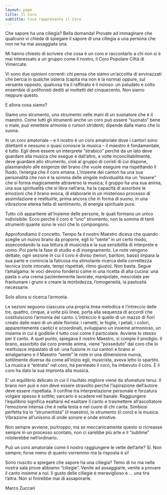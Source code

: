 ```yaml
---
layout: page
title: Il Coro
subtitle: Cosa rappresenta il Coro
---
```


Che sapore ha una ciliegia? Bella domanda! Provate ad immaginare che qualcuno vi chieda di spiegare il sapore di una ciliegia a una persona che non ne ha mai assaggiata una.

Mi hanno chiesto di scrivere che cosa è un coro e raccontarlo a chi non si è mai interessato a un gruppo come il nostro, il Coro Popolare Città di Vimercate.

Vi sono due opinioni correnti: chi pensa che siamo un’accolita di avvinazzati che bercia in qualche osteria (capita ma non è la norma) oppure, sul versante opposto, qualcosa tra il raffinato e il noioso: un paludato e colto ensemble di polifonisti dediti ai mottetti del cinquecento. Non siamo neppure questo.

E allora cosa siamo?

Siamo uno strumento, uno strumento nelle mani di un suonatore che è il maestro. Come tutti gli strumenti anche un coro può essere “suonato” bene o male, può emettere armonie o rumori stridenti; dipende dalla mano che lo suona.

In un coro amatoriale – e il nostro è un coro amatoriale dove i cantori sono dilettanti e nessuno o quasi conosce la musica – il maestro è fondamentale, è tutto. Egli deve essere un interprete “strabico” perché da un lato deve guardare alla musica che esegue e dall’altro, a volte inconciliabilmente, deve guardare allo strumento, cioè al gruppo di coristi di cui dispone, plasmandolo alle esigenze del brano che vuole eseguire ma rispettando il fluido, l’energia che il coro emana. L’insieme dei cantori ha una sua personalità che non è la somma delle singole individualità ma un “essere” che si forma magicamente attraverso la musica; il gruppo ha una sua anima, una sua spiritualità che si libra nell’aria, ha la capacità di assorbire le emozioni che il brano evoca, di elaborarle in un misterioso processo di assimilazione e restituirle, prima ancora che in forma di suono, in una vibrazione eterea fatta di sentimento, di energia spirituale pura.

Tutto ciò appartiene all’insieme delle persone, le quali formano un unico indivisibile. Ecco perché il coro è “uno” strumento, non la somma di tanti strumenti quante sono le voci che lo compongono.

Approfondiamo il concetto. Tempo fa il nostro Maestro diceva che quando sceglie un nuovo brano da proporre, egli lo “sente” in un certo modo, assecondando la sua lettura di musicista e la sua sensibilità di interprete e uomo. Poi parte la fase di studio e di insegnamento. Le note vengono dettate; ogni sezione in cui il coro è diviso (tenori, baritoni, bassi) impara la sua parte e comincia la faticosa ma stimolante ricerca della correttezza tecnica (note intonate, tempi rispettati, ritmo giusto). Non basta. Segue l’amalgama: le voci devono fondersi come in una ricetta di alta cucina: una pasta o una crema pazientemente lavorate, manipolate, mescolate per frantumare i grumi e creare la morbidezza, l’omogeneità, la pastosità necessarie.

Solo allora si ricerca l’armonia.

Le sezioni seguono ciascuna una propria linea melodica e l’intreccio delle tre, quattro, cinque, a volte più linee, porta alla sequenza di accordi che costituiscono l’armonia del canto. L’intreccio è quello di un mazzo di fiori creato dalle mani di un abile fiorista: i rametti, le foglie, i petali, i colori, apparentemente caotici e scoordinati, sviluppano un insieme armonioso, un insieme in cui è godibile il tutto così come il particolare. Avviene lo stesso per il canto. A quel punto, spiegava il nostro Maestro, si compie il prodigio. Il brano, assorbito dal coro prende anima, viene “posseduto” dal coro che lo restituisce impastato di sé: una fusione in cui cantori e brano si amalgamano e il Maestro “sente” le note in una dimensione nuova, sottilmente diversa da come all’inizio egli, musicista, aveva letto lo spartito. La musica è “entrata” nel coro, ha permeato il coro, ha imbevuto il coro. E il coro ha dato la sua impronta alla musica.

E’ un equilibrio delicato in cui il risultato migliore viene da sfumature tenui. Il brano non può e non deve essere stravolto perché l’ispirazione dell’autore deve essere rispettata. Il confine tra interpretazione personale e forzatura volgare spesso è sottile; varcarlo è scadere nel banale. Raggiungere l’equilibrio significa esaltarsi ed esaltare il canto e trasmettere all’ascoltatore l’emozione intensa che è nella testa e nel cuore di chi canta. Simbiosi perfetta tra lo “strumentista” (il maestro), lo strumento (il coro) e la musica. Vibrazione all’unisono di onde sonore e onde emotive.

Non sempre avviene, purtroppo, ma se meccanicamente questo si ricreasse sempre in un processo scontato, non ci sarebbe più arte e il “sublime” rotolerebbe nell’ordinario.

Può un coro amatoriale come il nostro raggiungere le vette dell’arte? Sì. Non sempre; forse meno di quanto vorremmo ma la risposta è sì!

Sono riuscito a spiegare che sapore ha una ciliegia? Temo di no ma nella nostra sala prove abbiamo “ciliegie”. Venite ad assaggiarle, venite a provare il canto insieme a noi. Il gusto delle ciliegie è meraviglioso e ... una tira l’altra. Non si finirebbe mai di assaporarle.

Marco Zuccari 
